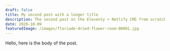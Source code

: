 ```yaml
---
draft: false
title: My second post with a longer title
description: The second post on the Eleventy + Netlify CMS from scratch blog
date: 2020-10-09
featuredImage: /images/floriade-dried-flower-room-00001.jpg
---
```


Hello, here is the body of the post.
